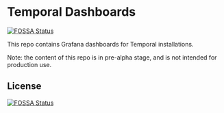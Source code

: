 # Temporal Dashboards
[![FOSSA Status](https://app.fossa.com/api/projects/git%2Bgithub.com%2Ftemporalio%2Ftemporal-dashboards.svg?type=shield)](https://app.fossa.com/projects/git%2Bgithub.com%2Ftemporalio%2Ftemporal-dashboards?ref=badge_shield)


This repo contains Grafana dashboards for Temporal installations.

Note: the content of this repo is in pre-alpha stage, and is not intended for production use.


## License
[![FOSSA Status](https://app.fossa.com/api/projects/git%2Bgithub.com%2Ftemporalio%2Ftemporal-dashboards.svg?type=large)](https://app.fossa.com/projects/git%2Bgithub.com%2Ftemporalio%2Ftemporal-dashboards?ref=badge_large)